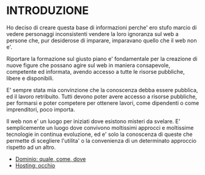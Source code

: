 # INTRODUZIONE

Ho deciso di creare questa base di informazioni perche' ero stufo marcio di vedere personaggi inconsistenti vendere la loro ignoranza sul web a persone che, pur desiderose di imparare, imparavano quello che il web non e'.

Riportare la formazione sul giusto piano e' fondamentale per la creazione di nuove figure che possano agire sul web in maniera consapevole, competente ed informata, avendo accesso a tutte le risorse pubbliche, libere e disponibili.

E' sempre stata mia convinzione che la conoscenza debba essere pubblica, ed il lavoro retribuito. Tutti devono poter avere accesso a risorse pubbliche, per formarsi e poter competere per ottenere lavori, come dipendenti o come imprenditori, poco importa.

Il web non e' un luogo per iniziati dove esistono misteri da svelare. E' semplicemente un luogo dove convivono moltissimi approcci e moltissime tecnologie in continua evoluzione, ed e' solo la conoscenza di queste che permette di scegliere l'utilita' o la convenienza di un determinato approccio rispetto ad un altro.


* [Dominio: quale, come, dove](https://github.com/Massimoivaldi/summa/blob/master/dominio.md)
* [Hosting: occhio](https://github.com/Massimoivaldi/summa/blob/master/hosting.md)
